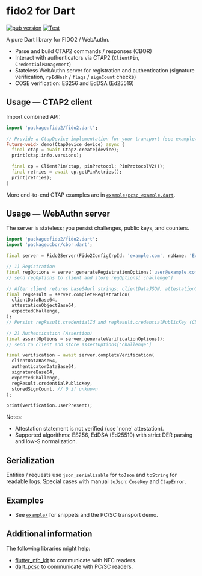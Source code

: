 # fido2 for Dart

[![pub version](https://img.shields.io/pub/v/fido2)](https://pub.dev/packages/fido2)
[![Test](https://github.com/nfcim/fido2/actions/workflows/test.yml/badge.svg)](https://github.com/nfcim/fido2/actions/workflows/test.yml)

A pure Dart library for FIDO2 / WebAuthn.

- Parse and build CTAP2 commands / responses (CBOR)
- Interact with authenticators via CTAP2 (`ClientPin`, `CredentialManagement`)
- Stateless WebAuthn server for registration and authentication (signature verification, `rpIdHash` / `flags` / `signCount` checks)
- COSE verification: ES256 and EdDSA (Ed25519)

## Usage — CTAP2 client

Import combined API:

```dart
import 'package:fido2/fido2.dart';

// Provide a CtapDevice implementation for your transport (see example/pcsc_example.dart)
Future<void> demo(CtapDevice device) async {
  final ctap = await Ctap2.create(device);
  print(ctap.info.versions);

  final cp = ClientPin(ctap, pinProtocol: PinProtocolV2());
  final retries = await cp.getPinRetries();
  print(retries);
}
```

More end-to-end CTAP examples are in [`example/pcsc_example.dart`](example/pcsc_example.dart).

## Usage — WebAuthn server

The server is stateless; you persist challenges, public keys, and counters.

```dart
import 'package:fido2/fido2.dart';
import 'package:cbor/cbor.dart';

final server = Fido2Server(Fido2Config(rpId: 'example.com', rpName: 'Example'));

// 1) Registration
final regOptions = server.generateRegistrationOptions('user@example.com', 'User');
// send regOptions to client and store regOptions['challenge']

// After client returns base64url strings: clientDataJSON, attestationObject
final regResult = server.completeRegistration(
  clientDataBase64,
  attestationObjectBase64,
  expectedChallenge,
);
// Persist regResult.credentialId and regResult.credentialPublicKey (CborMap)

// 2) Authentication (Assertion)
final assertOptions = server.generateVerificationOptions();
// send to client and store assertOptions['challenge']

final verification = await server.completeVerification(
  clientDataBase64,
  authenticatorDataBase64,
  signatureBase64,
  expectedChallenge,
  regResult.credentialPublicKey,
  storedSignCount, // 0 if unknown
);

print(verification.userPresent);
```

Notes:

- Attestation statement is not verified (use 'none' attestation).
- Supported algorithms: ES256, EdDSA (Ed25519) with strict DER parsing and low-S normalization.

## Serialization

Entities / requests use `json_serializable` for `toJson` and `toString` for readable logs.
Special cases with manual `toJson`: `CoseKey` and `CtapError`.

## Examples

- See [`example/`](example) for snippets and the PC/SC transport demo.

## Additional information

The following libraries might help:

* [flutter_nfc_kit](https://pub.dev/packages/flutter_nfc_kit) to communicate with NFC readers.
* [dart_pcsc](https://pub.dev/packages/dart_pcsc) to communicate with PC/SC readers.
